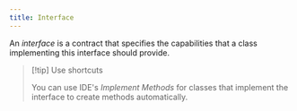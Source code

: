 ```yaml
---
title: Interface
---
```


An _interface_ is a contract that specifies the capabilities that a class implementing this interface should provide.

> [!tip] Use shortcuts
>
> You can use IDE's _Implement Methods_ for classes that implement the interface to create methods automatically.
